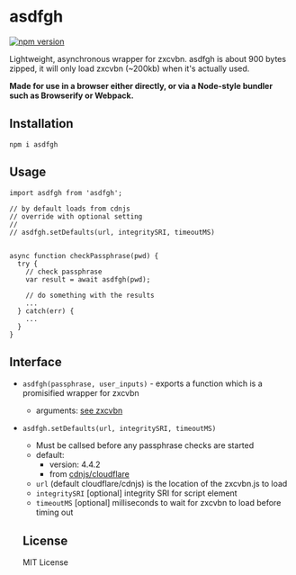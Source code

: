 # asdfgh

[![npm version](https://badge.fury.io/js/asdfgh.svg)](https://badge.fury.io/js/asdfgh)

Lightweight, asynchronous wrapper for zxcvbn.  asdfgh is about 900 bytes zipped, it will only load zxcvbn (~200kb) when it's actually used.

**Made for use in a browser either directly, or via a Node-style bundler such as Browserify or Webpack.**

## Installation

```
npm i asdfgh
```

## Usage

```
import asdfgh from 'asdfgh';

// by default loads from cdnjs
// override with optional setting
//
// asdfgh.setDefaults(url, integritySRI, timeoutMS)


async function checkPassphrase(pwd) {
  try {
    // check passphrase
    var result = await asdfgh(pwd);

    // do something with the results
    ...
  } catch(err) {
    ...
  }
}

```

## Interface

* `asdfgh(passphrase, user_inputs)` - exports a function which is a promisified wrapper for zxcvbn
  * arguments: [see zxcvbn](https://github.com/dropbox/zxcvbn)
* `asdfgh.setDefaults(url, integritySRI, timeoutMS)`
  * Must be callsed before any passphrase checks are started
  * default:
    * version: 4.4.2
    * from [cdnjs/cloudflare](https://cdnjs.com/libraries/zxcvbn)
  * `url` (default cloudflare/cdnjs) is the location of the zxcvbn.js to load
  * `integritySRI` [optional] integrity SRI for script element
  * `timeoutMS` [optional] milliseconds to wait for zxcvbn to load before timing out


  ## License

  MIT License